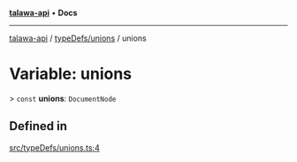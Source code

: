 [**talawa-api**](../../../README.md) • **Docs**

***

[talawa-api](../../../modules.md) / [typeDefs/unions](../README.md) / unions

# Variable: unions

\> `const` **unions**: `DocumentNode`

## Defined in

[src/typeDefs/unions.ts:4](https://github.com/PalisadoesFoundation/talawa-api/blob/f9e8275b1ddff2d3edcec79ee3b37c07998f6cc3/src/typeDefs/unions.ts#L4)
